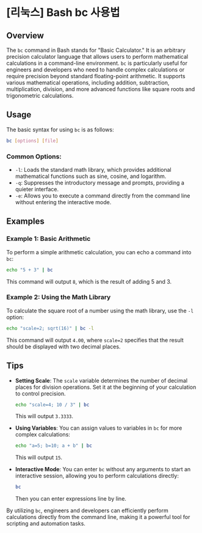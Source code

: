 # [리눅스] Bash bc 사용법

## Overview
The `bc` command in Bash stands for "Basic Calculator." It is an arbitrary precision calculator language that allows users to perform mathematical calculations in a command-line environment. `bc` is particularly useful for engineers and developers who need to handle complex calculations or require precision beyond standard floating-point arithmetic. It supports various mathematical operations, including addition, subtraction, multiplication, division, and more advanced functions like square roots and trigonometric calculations.

## Usage
The basic syntax for using `bc` is as follows:

```bash
bc [options] [file]
```

### Common Options:
- `-l`: Loads the standard math library, which provides additional mathematical functions such as sine, cosine, and logarithm.
- `-q`: Suppresses the introductory message and prompts, providing a quieter interface.
- `-e`: Allows you to execute a command directly from the command line without entering the interactive mode.

## Examples

### Example 1: Basic Arithmetic
To perform a simple arithmetic calculation, you can echo a command into `bc`:

```bash
echo "5 + 3" | bc
```
This command will output `8`, which is the result of adding 5 and 3.

### Example 2: Using the Math Library
To calculate the square root of a number using the math library, use the `-l` option:

```bash
echo "scale=2; sqrt(16)" | bc -l
```
This command will output `4.00`, where `scale=2` specifies that the result should be displayed with two decimal places.

## Tips
- **Setting Scale**: The `scale` variable determines the number of decimal places for division operations. Set it at the beginning of your calculation to control precision.
  
  ```bash
  echo "scale=4; 10 / 3" | bc
  ```
  This will output `3.3333`.

- **Using Variables**: You can assign values to variables in `bc` for more complex calculations:

  ```bash
  echo "a=5; b=10; a + b" | bc
  ```
  This will output `15`.

- **Interactive Mode**: You can enter `bc` without any arguments to start an interactive session, allowing you to perform calculations directly:

  ```bash
  bc
  ```
  Then you can enter expressions line by line.

By utilizing `bc`, engineers and developers can efficiently perform calculations directly from the command line, making it a powerful tool for scripting and automation tasks.